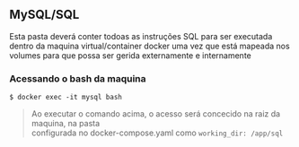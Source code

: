 ## MySQL/SQL
Esta pasta deverá conter todoas as instruções SQL para ser executada dentro da maquina virtual/container docker
uma vez que está mapeada nos volumes para que possa ser gerida externamente e internamente

### Acessando o bash da maquina
```Shell
$ docker exec -it mysql bash
```

> Ao executar o comando acima, o acesso será concecido na raiz da maquina, na pasta  
configurada no docker-compose.yaml como `working_dir: /app/sql`  
